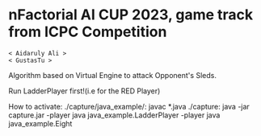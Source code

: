 # nFactorial AI CUP 2023, game track from ICPC Competition
    < Aidaruly Ali > 
    < GustasTu >
Algorithm based on Virtual Engine to attack Opponent's Sleds.

Run LadderPlayer first!(i.e for the RED Player)

How to activate:
./capture/java_example/: javac *.java
./capture:  java -jar capture.jar -player java java_example.LadderPlayer -player java java_example.Eight
